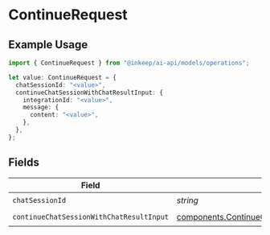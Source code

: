 # ContinueRequest

## Example Usage

```typescript
import { ContinueRequest } from "@inkeep/ai-api/models/operations";

let value: ContinueRequest = {
  chatSessionId: "<value>",
  continueChatSessionWithChatResultInput: {
    integrationId: "<value>",
    message: {
      content: "<value>",
    },
  },
};
```

## Fields

| Field                                                                                                                  | Type                                                                                                                   | Required                                                                                                               | Description                                                                                                            |
| ---------------------------------------------------------------------------------------------------------------------- | ---------------------------------------------------------------------------------------------------------------------- | ---------------------------------------------------------------------------------------------------------------------- | ---------------------------------------------------------------------------------------------------------------------- |
| `chatSessionId`                                                                                                        | *string*                                                                                                               | :heavy_check_mark:                                                                                                     | N/A                                                                                                                    |
| `continueChatSessionWithChatResultInput`                                                                               | [components.ContinueChatSessionWithChatResultInput](../../models/components/continuechatsessionwithchatresultinput.md) | :heavy_check_mark:                                                                                                     | N/A                                                                                                                    |